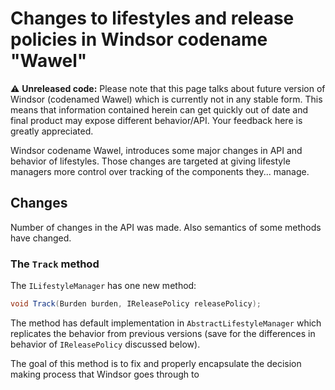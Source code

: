 # Changes to lifestyles and release policies in Windsor codename "Wawel"

:warning: **Unreleased code:** Please note that this page talks about future version of Windsor (codenamed Wawel) which is currently not in any stable form. This means that information contained herein can get quickly out of date and final product may expose different behavior/API. Your feedback here is greatly appreciated.

Windsor codename Wawel, introduces some major changes in API and behavior of lifestyles. Those changes are targeted at giving lifestyle managers more control over tracking of the components they... manage.

## Changes

Number of changes in the API was made. Also semantics of some methods have changed.

### The `Track` method

The `ILifestyleManager` has one new method:

```csharp
void Track(Burden burden, IReleasePolicy releasePolicy);
```

The method has default implementation in `AbstractLifestyleManager` which replicates the behavior from previous versions (save for the differences in behavior of `IReleasePolicy` discussed below).

The goal of this method is to fix and properly encapsulate the decision making process that Windsor goes through to